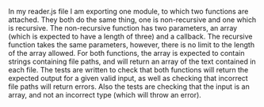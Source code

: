 In my reader.js file I am exporting one module, to which two functions are attached. They both do the same thing, one is non-recursive and one which is recursive. The non-recursive function has two parameters, an array (which is expected to have a length of three) and a callback. The recursive function takes the same parameters, however, there is no limit to the length of the array allowed. For both functions, the array is expected to contain strings containing file paths, and will return an array of the text contained in each file. The tests are written to check that both functions will return the expected output for a given valid input, as well as checking that incorrect file paths will return errors. Also the tests are checking that the input is an array, and not an incorrect type (which will throw an error).
